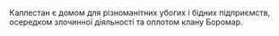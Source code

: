 Каллестан є домом для різноманітних убогих і бідних підприємств, осередком злочинної діяльності та оплотом клану Боромар.